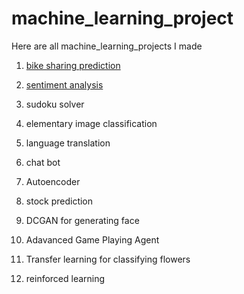 # machine_learning_project
Here are all machine_learning_projects I made

1. [bike sharing prediction](/DLND-your-first-network/)

2. [sentiment analysis](/sentiment_network/)

3. sudoku solver

4. elementary image classification

5. language translation

6. chat bot

7. Autoencoder

8. stock prediction

9. DCGAN for generating face 

10. Adavanced Game Playing Agent

11. Transfer learning for classifying flowers

12. reinforced learning
